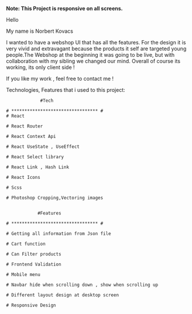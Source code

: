 **Note: This Project is responsive on all screens.**

Hello

My name is Norbert Kovacs

I wanted to have a webshop UI that has all the features. For the design it is very vivid and extravagant because the products it self are targeted young people.The Webshop at the beginning it was going to be live, but with collaboration with my sibling we changed our mind.
Overall of course its working, its only client side !

If you like my work , feel free to contact me !

Technologies, Features that i used to this project:

                 #Tech

    # ********************************* #
    # React

    # React Router

    # React Context Api

    # React UseState , UseEffect

    # React Select library

    # React Link , Hash Link

    # React Icons

    # Scss

    # Photoshop Cropping,Vectoring images


                #Features

    # ********************************* #

    # Getting all information from Json file

    # Cart function

    # Can Filter products

    # Frontend Validation

    # Mobile menu

    # Navbar hide when scrolling down , show when scrolling up

    # Different layout design at desktop screen

    # Responsive Design
